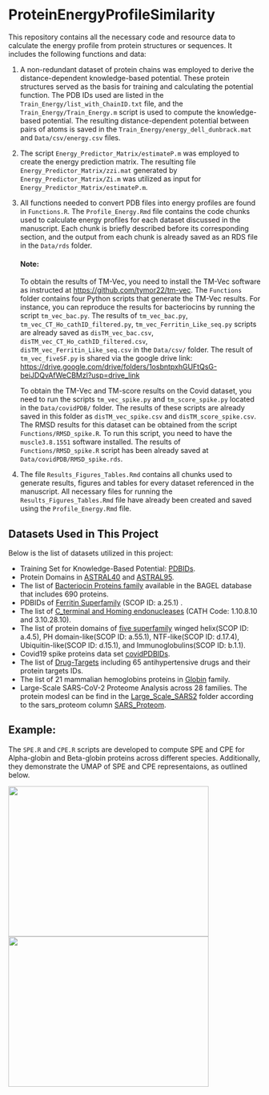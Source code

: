 # ProteinEnergyProfileSimilarity
This repository contains all the necessary code and resource data to calculate the energy profile from protein structures or sequences. It includes the following functions and data:

1. A non-redundant dataset of protein chains was employed to derive the distance-dependent knowledge-based potential. These protein structures served as the basis for training and calculating the potential function. The PDB IDs used are listed in the `Train_Energy/list_with_ChainID.txt` file, and the `Train_Energy/Train_Energy.m` script is used to compute the knowledge-based potential. The resulting distance-dependent potential between pairs of atoms is saved in the `Train_Energy/energy_dell_dunbrack.mat` and `Data/csv/energy.csv` files.

2. The script `Energy_Predictor_Matrix/estimateP.m` was employed to create the energy prediction matrix. The resulting file `Energy_Predictor_Matrix/zzi.mat` generated by `Energy_Predictor_Matrix/Zi.m` was utilized as input for `Energy_Predictor_Matrix/estimateP.m`.

3. All functions needed to convert PDB files into energy profiles are found in `Functions.R`. The `Profile_Energy.Rmd` file contains the code chunks used to calculate energy profiles for each dataset discussed in the manuscript. Each chunk is briefly described before its corresponding section, and the output from each chunk is already saved as an RDS file in the `Data/rds` folder.

    #### Note:
   To obtain the results of TM-Vec, you need to install the TM-Vec software as instructed at https://github.com/tymor22/tm-vec. The `Functions` folder contains four Python scripts that generate the TM-Vec results. For instance, you can reproduce the results for bacteriocins by running the script `tm_vec_bac.py`. The results of `tm_vec_bac.py`, `tm_vec_CT_Ho_cathID_filtered.py`, `tm_vec_Ferritin_Like_seq.py` scripts are already saved  as `disTM_vec_bac.csv`, `disTM_vec_CT_Ho_cathID_filtered.csv`, `disTM_vec_Ferritin_Like_seq.csv` in the `Data/csv/` folder. The result of `tm_vec_fiveSF.py` is shared via the google drive link:
   https://drive.google.com/drive/folders/1osbntpxhGUFtQsG-beiJDQvAfWeCBMzl?usp=drive_link
   

   To obtain the TM-Vec and TM-score results on the Covid dataset, you need to run the scripts `tm_vec_spike.py` and `tm_score_spike.py` located in the `Data/covidPDB/` folder. The results of these scripts are already saved in this folder as `disTM_vec_spike.csv` and `disTM_score_spike.csv`. The RMSD results for this dataset can be obtained from the script `Functions/RMSD_spike.R`. To run this script, you need to have the `muscle3.8.1551` software installed. The results of `Functions/RMSD_spike.R` script has been already saved at `Data/covidPDB/RMSD_spike.rds`.

5. The file `Results_Figures_Tables.Rmd` contains all chunks used to generate results, figures and tables for every dataset referenced in the manuscript. All necessary files for running the `Results_Figures_Tables.Rmd` file have already been created and saved using the `Profile_Energy.Rmd` file.

 ## Datasets Used in This Project
Below is the list of datasets utilized in this project:

- Training Set for Knowledge-Based Potential: [PDBIDs](Train_Energy/list_with_chainID_rm_Olaps.txt).
- Protein Domains in [ASTRAL40](Data/csv/astral-scopedom-seqres-gd-sel-gs-bib-40-2.08.fa) and [ASTRAL95](Data/csv/astral-scopedom-seqres-gd-sel-gs-bib-95-2.08.fa).
- The list of [Bacteriocin Proteins family](Data/csv/Bacteriocin.csv) available in the BAGEL database that includes 690 proteins.
- PDBIDs of [Ferritin Superfamily](Data/csv/Ferritin_Like_seq.csv) (SCOP ID: a.25.1) .
- The list of [C_terminal and Homing endonucleases](Data/csv/CT_Ho_cathID.csv) (CATH Code: 1.10.8.10 and 3.10.28.10).
- The list of protein domains of [five superfamily](Data/csv/fiveSF.csv) winged helix(SCOP ID: a.4.5), PH domain-like(SCOP ID: a.55.1), NTF-like(SCOP ID: d.17.4), Ubiquitin-like(SCOP ID: d.15.1), and Immunoglobulins(SCOP ID: b.1.1).
- Covid19 spike proteins data set [covidPDBIDs](Data/covidPDB/).
- The list of [Drug-Targets](Data/csv/41467_2019_9186_MOESM4_ESM.xlsx) including 65 antihypertensive drugs and their protein targets IDs.
- The list of 21 mammalian hemoglobins proteins in [Globin](Data/Globin/Globin.csv) family.
- Large-Scale SARS-CoV-2 Proteome Analysis across 28 families. The protein modesl can be find in the [Large_Scale_SARS2](Data/Large_Scale_SARS2) folder according to the sars_proteom column [SARS_Proteom](Data/Large_Scale_SARS2/sars_proteom.csv).

 ## Example:
The `SPE.R` and `CPE.R` scripts are developed to compute SPE and CPE for Alpha-globin and Beta-globin proteins across different species. Additionally, they demonstrate the UMAP of SPE and CPE representaions, as outlined below.

<img src="https://github.com/user-attachments/assets/ac22e365-eff8-4bbb-9456-a3dcd63fac65" width="400" height="300">
<img src="https://github.com/user-attachments/assets/019e55bd-d082-4a32-86d4-ee01c701899e" width="400" height="300">

